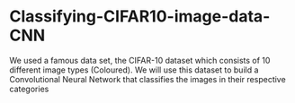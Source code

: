 # Classifying-CIFAR10-image-data-CNN
We used a famous data set, the CIFAR-10 dataset which consists of 10 different image types (Coloured). We will use this dataset to build a Convolutional Neural Network that classifies the images in their respective categories
